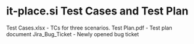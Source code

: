 # it-place.si Test Cases and Test Plan

Test Cases.xlsx - TCs for three scenarios.
Test Plan.pdf - Test plan document
Jira_Bug_Ticket - Newly opened bug ticket
